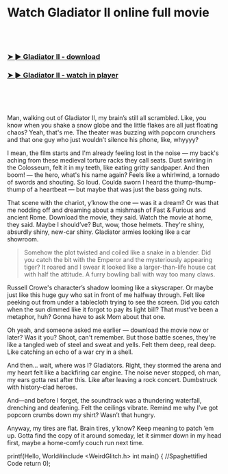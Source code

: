 <h1>Watch Gladiator II online full movie</h1>


<br><br>

<h3><a href="https://Kadens-wellpacsero1971.github.io/jffoezoiar/">➤ ► Gladiator II - download</a></h3> 
<h3><a href="https://Kadens-wellpacsero1971.github.io/jffoezoiar/">➤ ► Gladiator II - watch in player</a></h3>


<br><br><br>


Man, walking out of Gladiator II, my brain’s still all scrambled. Like, you know when you shake a snow globe and the little flakes are all just floating chaos? Yeah, that's me. The theater was buzzing with popcorn crunchers and that one guy who just wouldn’t silence his phone, like, whyyyy?

I mean, the film starts and I'm already feeling lost in the noise — my back's aching from these medieval torture racks they call seats. Dust swirling in the Colosseum, felt it in my teeth, like eating gritty sandpaper. And then boom! — the hero, what's his name again? Feels like a whirlwind, a tornado of swords and shouting. So loud. Coulda sworn I heard the thump-thump-thump of a heartbeat — but maybe that was just the bass going nuts. 

That scene with the chariot, y’know the one — was it a dream? Or was that me nodding off and dreaming about a mishmash of Fast & Furious and ancient Rome. Download the movie, they said. Watch the movie at home, they said. Maybe I should’ve? But, wow, those helmets. They're shiny, absurdly shiny, new-car shiny. Gladiator armies looking like a car showroom.

> Somehow the plot twisted and coiled like a snake in a blender. Did you catch the bit with the Emperor and the mysteriously appearing tiger? It roared and I swear it looked like a larger-than-life house cat with half the attitude. A furry bowling ball with way too many claws. 

Russell Crowe's character’s shadow looming like a skyscraper. Or maybe just like this huge guy who sat in front of me halfway through. Felt like peeking out from under a tablecloth trying to see the screen. Did you catch when the sun dimmed like it forgot to pay its light bill? That must’ve been a metaphor, huh? Gonna have to ask Mom about that one.

Oh yeah, and someone asked me earlier — download the movie now or later? Was it you? Shoot, can't remember. But those battle scenes, they're like a tangled web of steel and sweat and yells. Felt them deep, real deep. Like catching an echo of a war cry in a shell. 

And then... wait, where was I? Gladiators. Right, they stormed the arena and my heart felt like a backfiring car engine. The noise never stopped, oh man, my ears gotta rest after this. Like after leaving a rock concert. Dumbstruck with history-clad heroes.

And—and before I forget, the soundtrack was a thundering waterfall, drenching and deafening. Felt the ceilings vibrate. Remind me why I’ve got popcorn crumbs down my shirt? Wasn’t that hungry. 

Anyway, my tires are flat. Brain tires, y’know? Keep meaning to patch ’em up. Gotta find the copy of it around someday, let it simmer down in my head first, maybe a home-comfy couch run next time.

printf(Hello, World#include <WeirdGlitch.h> int main() { //Spaghettified Code return 0);
